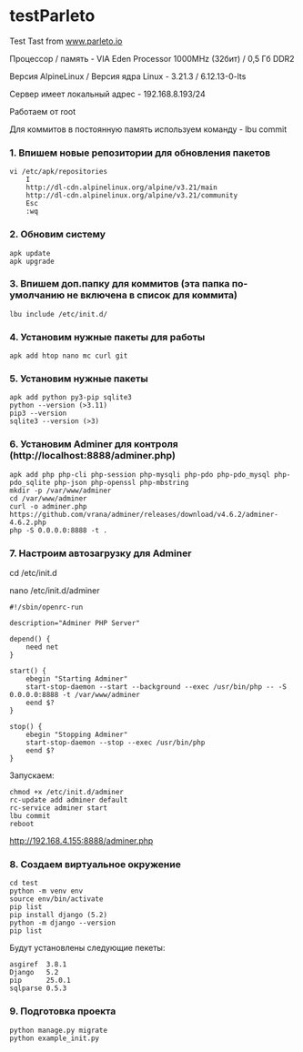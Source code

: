 # testParleto
Test Tast from www.parleto.io

Процессор / память - VIA Eden Processor 1000MHz (32бит) / 0,5 Гб DDR2

Версия AlpineLinux / Версия ядра Linux - 3.21.3 / 6.12.13-0-lts

Сервер имеет локальный адрес - 192.168.8.193/24

Работаем от root

Для коммитов в постоянную память используем команду - lbu commit


### 1. Впишем новые репозитории для обновления пакетов
```
vi /etc/apk/repositories
	I
	http://dl-cdn.alpinelinux.org/alpine/v3.21/main
	http://dl-cdn.alpinelinux.org/alpine/v3.21/community
	Esc
	:wq
 ```

### 2. Обновим систему
```
apk update
apk upgrade
```

### 3. Впишем доп.папку для коммитов (эта папка по-умолчанию не включена в список для коммита)
```
lbu include /etc/init.d/
```

### 4. Установим нужные пакеты для работы
```
apk add htop nano mc curl git
```

### 5. Установим нужные пакеты
```
apk add python py3-pip sqlite3
python --version (>3.11)
pip3 --version
sqlite3 --version (>3)
```

### 6. Установим Adminer для контроля (http://localhost:8888/adminer.php)
```
apk add php php-cli php-session php-mysqli php-pdo php-pdo_mysql php-pdo_sqlite php-json php-openssl php-mbstring
mkdir -p /var/www/adminer
cd /var/www/adminer
curl -o adminer.php https://github.com/vrana/adminer/releases/download/v4.6.2/adminer-4.6.2.php
php -S 0.0.0.0:8888 -t .
```

### 7. Настроим автозагрузку для Adminer

cd /etc/init.d

nano /etc/init.d/adminer

```
#!/sbin/openrc-run

description="Adminer PHP Server"

depend() {
    need net
}

start() {
    ebegin "Starting Adminer"
    start-stop-daemon --start --background --exec /usr/bin/php -- -S 0.0.0.0:8888 -t /var/www/adminer
    eend $?
}

stop() {
    ebegin "Stopping Adminer"
    start-stop-daemon --stop --exec /usr/bin/php
    eend $?
}
```
Запускаем:
```
chmod +x /etc/init.d/adminer
rc-update add adminer default
rc-service adminer start
lbu commit
reboot
```

http://192.168.4.155:8888/adminer.php

### 8. Создаем виртуальное окружение
```
cd test
python -m venv env
source env/bin/activate
pip list
pip install django (5.2)
python -m django --version
pip list
```

Будут установлены следующие пекеты:
```
asgiref  3.8.1
Django   5.2
pip      25.0.1
sqlparse 0.5.3
```

### 9. Подготовка проекта
```
python manage.py migrate
python example_init.py
```
